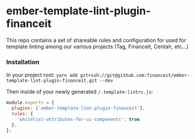 # ember-template-lint-plugin-financeit

This repo contains a set of shareable rules and configuration for used for template linting among our various projects (Tag, Financeit, Centah, etc...)

### Installation

In your project root: `yarn add git+ssh://git@github.com:financeit/ember-template-lint-plugin-financeit.git --dev`

Then inside of your newly generated `/.template-lintrc.js`:

```js
module.exports = {
  plugins: ['ember-template-lint-plugin-financeit'],
  rules: {
    'whitelist-attributes-for-ui-components': true
  },
};
```
